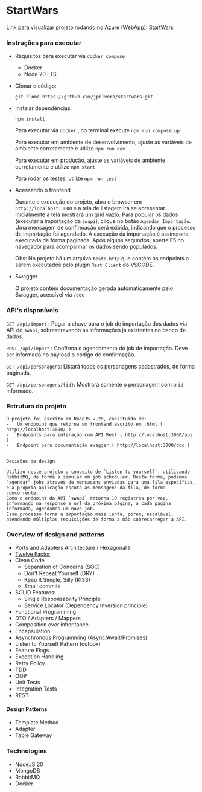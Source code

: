 # StartWars

Link para visualizar projeto rodando no Azure (WebApp): [StartWars](https://startwars.azurewebsites.net)

### Instruções para executar

* Requisitos para executar via `docker compose`

  - Docker
  - Node 20 LTS

* Clonar o código:

    `git clone https://github.com/jpolvora/startwars.git`

* Instalar dependências:
  
    `npm install`

    Para executar via `docker` , no terminal execute `npm run compose:up`

    Para executar em ambiente de desenvolvimento, ajuste as variáveis de ambiente corretamente e utilize `npm run dev`

    Para executar em produção, ajuste as variáveis de ambiente corretamente e utilize `npm start`

    Para rodar os testes, utilize `npm run test`

* Acessando o frontend
    
    Durante a execução do projeto, abra o browser em `http://localhost:3000` e a tela de listagem irá se apresentar.
    Inicialmente a tela mostrará um grid vazio.
    Para popular os dados (executar a importação da `swapi`), clique no botão `Agendar Importação`. Uma mensagem de confirmação será exibida, indicando que o processo de importação foi agendado.
    A execução da importação é assíncrona, executada de forma paginada.
    Após alguns segundos, aperte F5 no navegador para acompanhar os dados sendo populados.

    Obs: No projeto há um arquivo `teste.http` que contém os endpoints a serem executados pelo plugin `Rest Client` do VSCODE.

* Swagger
  
    O projeto contém documentação gerada automaticamente pelo Swagger, acessível via `/doc`

### API's disponíveis

`GET /api/import` : Pegar a chave para o job de importação dos dados via API do `swapi`, sobrescrevendo as informações já existentes no banco de dados.

`POST /api/import` : Confirma o agendamento do job de importação. Deve ser informado no payload o código de confirmação.

`GET /api/personagens`: Listará todos os personagens cadastrados, de forma paginada.

`GET /api/personagens/{id}`: Mostrará somente o personagem com o `id` informado.

### Estrutura do projeto

    O projeto foi escrito em NodeJS v.20, consituído de:
    -   Um endpoint que retorna um frontend escrito em .html ( http://localhost:3000/ )
    -   Endpoints para interação com API Rest ( http://localhost:3000/api )
    -   Endpoint para documentação swagger ( http://localhost:3000/doc )


    Decisões de design

    Utilizo neste projeto o conceito de `Listen to yourself`, utilizando RabbitMQ, de forma a simular um job scheduler. Desta forma, podemos "agendar" jobs através de mensagens enviadas para uma fila específica, e a própria aplicação escuta as mensagens da fila, de forma concorrente.
    Como o endpoint da API `swapi` retorna 10 registros por vez, informando na response a url da próxima página, a cada página informada, agendamos um novo job.
    Esse processo torna a importação mais lenta, porém, escalável, atendendo múltiplas requisições de forma a não sobrecarregar a API.
    

### Overview of design and patterns
  - Ports and Adapters Architecture ( Hexagonal )
  - [Twelve Factor](https://en.wikipedia.org/wiki/Twelve-Factor_App_methodology)
  - Clean Code
    - Separation of Concerns (SOC)
    - Don't Repeat Yourself (DRY)
    - Keep It Simple, Silly (KISS)
    - Small commits
  - SOLID Features:
    - Single Responsability Principle
    - Service Locator (Dependency Inversion principle)
  - Functional Programming
  - DTO / Adapters / Mappers
  - Composition over inheritance
  - Encapsulation
  - Asynchronous Programming (Async/Await/Promises)
  - Listen to Yourself Pattern (outbox)
  - Feature Flags
  - Exception Handling
  - Retry Policy
  - TDD
  - OOP
  - Unit Tests
  - Integration Tests
  - REST

#### Design Patterns
  - Template Method
  - Adapter
  - Table Gateway
### Technologies
  - NodeJS 20
  - MongoDB
  - RabbitMQ
  - Docker